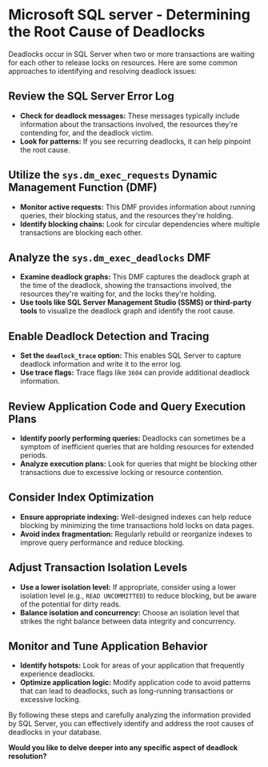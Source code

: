 # Microsoft SQL server - Determining the Root Cause of Deadlocks

Deadlocks occur in SQL Server when two or more transactions are waiting for each other to release locks on resources. Here are some common approaches to identifying and resolving deadlock issues:

## Review the SQL Server Error Log
* **Check for deadlock messages:** These messages typically include information about the transactions involved, the resources they're contending for, and the deadlock victim.
* **Look for patterns:** If you see recurring deadlocks, it can help pinpoint the root cause.

## Utilize the `sys.dm_exec_requests` Dynamic Management Function (DMF)
* **Monitor active requests:** This DMF provides information about running queries, their blocking status, and the resources they're holding.
* **Identify blocking chains:** Look for circular dependencies where multiple transactions are blocking each other.

## Analyze the `sys.dm_exec_deadlocks` DMF
* **Examine deadlock graphs:** This DMF captures the deadlock graph at the time of the deadlock, showing the transactions involved, the resources they're waiting for, and the locks they're holding.
* **Use tools like SQL Server Management Studio (SSMS) or third-party tools** to visualize the deadlock graph and identify the root cause.

## Enable Deadlock Detection and Tracing
* **Set the `deadlock_trace` option:** This enables SQL Server to capture deadlock information and write it to the error log.
* **Use trace flags:** Trace flags like `3604` can provide additional deadlock information.

## Review Application Code and Query Execution Plans
* **Identify poorly performing queries:** Deadlocks can sometimes be a symptom of inefficient queries that are holding resources for extended periods.
* **Analyze execution plans:** Look for queries that might be blocking other transactions due to excessive locking or resource contention.

## Consider Index Optimization
* **Ensure appropriate indexing:** Well-designed indexes can help reduce blocking by minimizing the time transactions hold locks on data pages.
* **Avoid index fragmentation:** Regularly rebuild or reorganize indexes to improve query performance and reduce blocking.

## Adjust Transaction Isolation Levels
* **Use a lower isolation level:** If appropriate, consider using a lower isolation level (e.g., `READ UNCOMMITTED`) to reduce blocking, but be aware of the potential for dirty reads.
* **Balance isolation and concurrency:** Choose an isolation level that strikes the right balance between data integrity and concurrency.

## Monitor and Tune Application Behavior
* **Identify hotspots:** Look for areas of your application that frequently experience deadlocks.
* **Optimize application logic:** Modify application code to avoid patterns that can lead to deadlocks, such as long-running transactions or excessive locking.

By following these steps and carefully analyzing the information provided by SQL Server, you can effectively identify and address the root causes of deadlocks in your database.
 
**Would you like to delve deeper into any specific aspect of deadlock resolution?**
